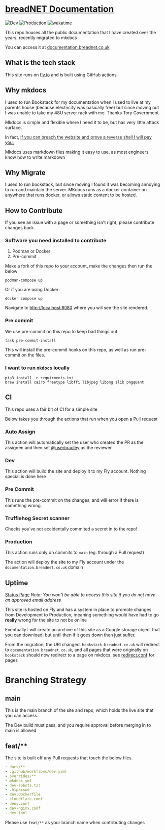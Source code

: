 # [breadNET Documentation](https://documentation.breadnet.co.uk)

[![Dev](https://github.com/userbradley/documentation.breadnet.co.uk/actions/workflows/dev.yaml/badge.svg)](https://github.com/userbradley/documentation.breadnet.co.uk/actions/workflows/dev.yaml) [![Production](https://github.com/userbradley/documentation.breadnet.co.uk/actions/workflows/prod.yaml/badge.svg)](https://github.com/userbradley/documentation.breadnet.co.uk/actions/workflows/prod.yaml)
[![wakatime](https://wakatime.com/badge/user/befd4d51-df71-4caa-90ba-09a83c0524b0/project/fa7f3e73-d976-48d9-94f5-a17bd1bb4614.svg)](https://wakatime.com/badge/user/befd4d51-df71-4caa-90ba-09a83c0524b0/project/fa7f3e73-d976-48d9-94f5-a17bd1bb4614)

This repo houses all the public documentation that I have created over the years, recently migrated to mkdocs

You can access it at [documentation.breadnet.co.uk](https://documentation.breadnet.co.uk)

## What is the tech stack

This site runs on [fly.io](https://fly.io?ref=documentation.breadnet.co.uk) and is built using GitHub actions

## Why mkdocs

I used to run Bookstack for my documentation when I used to live at my parents house (because electricity was basically free)
but since moving out I was unable to take my 48U server rack with me. Thanks Tory Government.

Mkdocs is simple and flexible where I need it to be, but has very little attack surface.

In fact, [if you can breach the website and prove a reverse shell I will pay you.](SECURITY.md)

Mkdocs uses markdown files making it easy to use, as most engineers know how to write markdown

## Why Migrate

I used to run bookstack, but since moving I found it was becoming annoying to run and maintain the server. MKdocs runs as a docker
container on anywhere that runs docker, or allows static content to be hosted.

## How to Contribute

If you see an issue with a page or something isn't right, please contribute changes back.

### Software you need installed to contribute

1. Podman or Docker
2. Pre-commit

Make a fork of this repo to your account, make the changes then run the below

```shell
podman-compose up
```

Or if you are using Docker:

```shell
docker compose up
```

Navigate to [http://localhost:8080](http://localhost:8080) where you will see the site rendered.

### Pre commit

We use pre-commit on this repo to keep bad things out

```shell
task pre-commit-install
```

This will install the pre-commit hooks on this repo, as well as run pre-commit on the files.

### I want to run `mkdocs` locally

```shell
pip3 install -r requirments.txt
brew install cairo freetype libffi libjpeg libpng zlib pngquant
```

## CI

This repo uses a fair bit of CI for a simple site

Below takes you through the actions that run when you open a Pull request

### Auto Assign

This action will automatically set the user who created the PR as the assignee and then set [@userbradley](https://github.com/userbradley) as the reviewer

### Dev

This action will build the site and deploy it to my Fly account. Nothing special is done here

### Pre Commit

This runs the pre-commit on the changes, and will error if there is something wrong.

### Trufflehog Secret scanner

Checks you've not accidentally commited a secret in to the repo!

### Production

This action runs only on commits to `main` (eg: through a Pull request)

The action will deploy the site to my Fly account under the `documentation.breadnet.co.uk` domain

## Uptime

[Status Page](https://status.breadinfra.net/endpoints/public-sites_production-documentation)
_Note: You won't be able to access this site if you do not have an approved email address_

This site is hosted on Fly and has a system in place to promote changes from Development to Production, meaning something
would have had to go **really** wrong for the site to not be online

Eventually I will create an archive of this site as a Google storage object that you can download, but until then if it goes down then
just suffer.

From the migration, the URl changed.  `bookstack.breadnet.co.uk` will redirect to `documentation.breadnet.co.uk`, and all
pages that were originally on `bookstack` should now redirect to a page on mkdocs. see [redirect.conf](redirect.conf) for pages

# Branching Strategy

## main

This is the main branch of the site and repo, which holds the live site that you can access.

The Dev build must pass, and you require approval before merging in to main is allowed

## feat/**

The site is built off any Pull requests that touch the below files.

```yaml
- docs/**
- .github/workflows/dev.yaml
- overrides/**
- mkdocs.yml
- dev-robots.txt
- .htpasswd
- dev.Dockerfile
- cloudflare.conf
- deny.conf
- dev-nginx.conf
- dev.toml
```

Please use `feat/**` as your branch name when contributing changes
